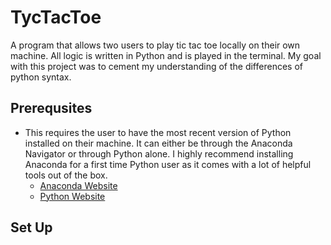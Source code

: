 # TycTacToe

A program that allows two users to play tic tac toe locally on their own machine. All logic is written in Python and is played in the terminal. My goal with this project was to cement my understanding of the differences of python syntax.

## Prerequsites

* This requires the user to have the most recent version of Python installed on their machine. It can either be through the Anaconda Navigator or through Python alone. I highly recommend installing Anaconda for a first time Python user as it comes with a lot of helpful tools out of the box. 
    * [Anaconda Website](https://www.anaconda.com/what-is-anaconda/?gclid=CjwKCAjwgYPZBRBoEiwA2XeupdLiOKjyNf_NYDxhLXwnyvac8UuQrQORl3ZB3DmcZsXSUZq70EgH-BoCwPMQAvD_BwE)
    * [Python Website](https://www.python.org/)

## Set Up

